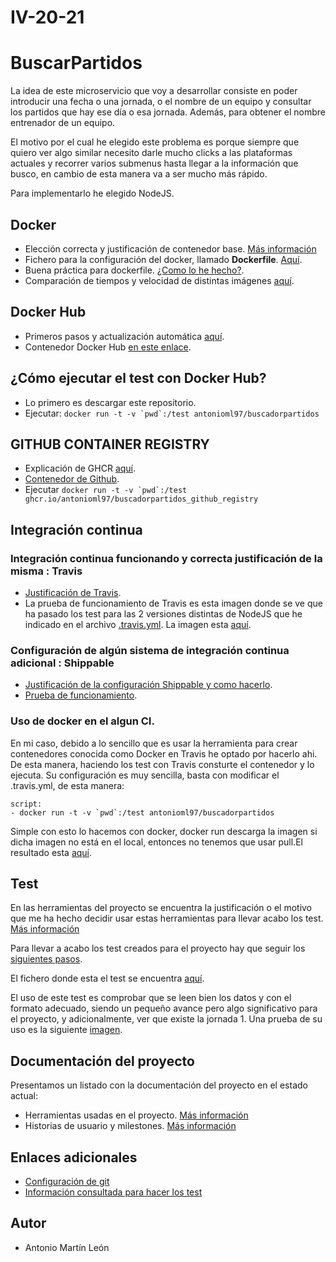 # IV-20-21
# BuscarPartidos

La idea de este microservicio que voy a desarrollar consiste en poder introducir una fecha o una jornada, o el nombre de un equipo y consultar los partidos que hay ese día o esa jornada. Además, para obtener el nombre entrenador de un equipo.

El motivo por el cual he elegido este problema es porque siempre que quiero ver algo similar necesito darle mucho clicks a las plataformas actuales y recorrer varios submenus hasta llegar a la información que busco, en cambio de esta manera va a ser mucho más rápido.

Para implementarlo he elegido NodeJS.



## Docker
- Elección correcta y justificación de contenedor base. [Más información](https://github.com/antonioml97/BuscadorPartidos/blob/master/docs/DockerJustificacion.md)
- Fichero para la configuración del docker, llamado **Dockerfile**. [Aquí](https://github.com/antonioml97/BuscadorPartidos/blob/master/Dockerfile).
- Buena práctica para dockerfile. [¿Como lo he hecho?](https://github.com/antonioml97/BuscadorPartidos/blob/master/docs/BuenasPracticasContenedor.md).
- Comparación de tiempos y velocidad de distintas imágenes [aquí](https://github.com/antonioml97/BuscadorPartidos/blob/master/docs/ComparacionImagenes.md).

## Docker Hub
- Primeros pasos y actualización automática [aquí](https://github.com/antonioml97/BuscadorPartidos/blob/master/docs/DockerHub.md).
- Contenedor Docker Hub [en este enlace](https://hub.docker.com/r/antonioml97/buscadorpartidos).

## ¿Cómo ejecutar el test con Docker Hub?
- Lo primero es descargar este repositorio.
- Ejecutar: ```docker run -t -v `pwd`:/test antonioml97/buscadorpartidos ```

## GITHUB CONTAINER REGISTRY
- Explicación de GHCR [aquí](https://github.com/antonioml97/BuscadorPartidos/blob/master/docs/Github-Container-Registry.md).
- [Contenedor de Github](https://github.com/users/antonioml97/packages/container/package/buscadorpartidos).
- Ejecutar 
```docker run -t -v `pwd`:/test ghcr.io/antonioml97/buscadorpartidos_github_registry ```

## Integración continua 
### Integración continua funcionando y correcta justificación de la misma : Travis
- [Justificación de Travis](https://github.com/antonioml97/BuscadorPartidos/blob/master/docs/JustifacionTravis.md).
- La prueba de funcionamiento de Travis es esta imagen donde se ve que ha pasado los test para las 2 versiones distintas de NodeJS que he indicado en el archivo [.travis.yml](https://github.com/antonioml97/BuscadorPartidos/blob/master/.travis.yml). La imagen esta [aquí](https://github.com/antonioml97/BuscadorPartidos/blob/master/docs/img/PruebaTravis.png).
### Configuración de algún sistema de integración continua adicional : Shippable
- [Justificación de la configuración Shippable y como hacerlo](https://github.com/antonioml97/BuscadorPartidos/blob/master/docs/ConfigurarShippable.md).
- [Prueba de funcionamiento](https://github.com/antonioml97/BuscadorPartidos/blob/master/docs/img/shipabble_ok.png).
### Uso de docker en el algun CI.
En mi caso, debido a lo sencillo que es usar la herramienta para crear contenedores conocida como Docker en Travis he optado por hacerlo ahi. De esta manera, haciendo los test con Travis consturte el contenedor y lo ejecuta. Su configuración es muy sencilla, basta con modificar el .travis.yml, de esta manera:
```
script:
- docker run -t -v `pwd`:/test antonioml97/buscadorpartidos
```
Simple con esto lo hacemos con docker, docker run descarga la imagen si dicha imagen no está en el local, entonces no tenemos que usar pull.El resultado esta [aquí](https://github.com/antonioml97/BuscadorPartidos/blob/master/docs/img/Travis-Docker.png).

## Test
En las herramientas del proyecto se encuentra la justificación o el motivo que me ha hecho decidir usar estas herramientas para llevar acabo los test. [Más información](https://github.com/antonioml97/IV-20-21/blob/master/docs/Herramientas.md)

Para llevar a acabo los test creados para el proyecto hay que seguir los [siguientes pasos](https://github.com/antonioml97/IV-20-21/blob/master/docs/PasosTest.md).

El fichero donde esta el test se encuentra [aquí](https://github.com/antonioml97/IV-20-21/blob/master/test/testChai.js).

El uso de este test es comprobar que se leen bien los datos y con el formato adecuado, siendo un pequeño avance pero algo significativo para el proyecto, y adicionalmente, ver que existe la jornada 1. Una prueba de su uso es la siguiente [imagen](https://github.com/antonioml97/BuscadorPartidos/blob/master/docs/img/testFinal.png).
## Documentación del proyecto
Presentamos un listado con la documentación del proyecto en el estado actual:
- Herramientas usadas en el proyecto. [Más información](https://github.com/antonioml97/BuscadorPartidos/blob/master/docs/Herramientas.md)
- Historias de usuario y milestones. [Más información](https://github.com/antonioml97/BuscadorPartidos/blob/master/docs/HistoriasDeUsuario.md)

## Enlaces adicionales
- [Configuración de git](https://github.com/antonioml97/BuscadorPartidos/blob/master/docs/configGit.md)
- [Información consultada para hacer los test](https://www.paradigmadigital.com/dev/testeando-javascript-mocha-chai/)

## Autor
- Antonio Martín León
